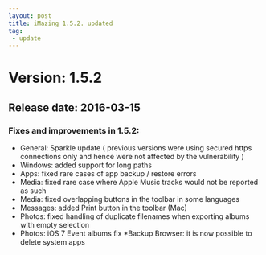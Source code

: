 ```yaml
---
layout: post
title: iMazing 1.5.2. updated
tag:
 - update
---
```

# Version: 1.5.2

## Release date: 2016-03-15

### Fixes and improvements in 1.5.2:

- General: Sparkle update ( previous versions were using secured https connections only and hence were not affected by the vulnerability )
- Windows: added support for long paths
- Apps: fixed rare cases of app backup / restore errors
- Media: fixed rare case where Apple Music tracks would not be reported as such
- Media: fixed overlapping buttons in the toolbar in some languages
- Messages: added Print button in the toolbar (Mac)
- Photos: fixed handling of duplicate filenames when exporting albums with empty selection
- Photos: iOS 7 Event albums fix *Backup Browser: it is now possible to delete system apps